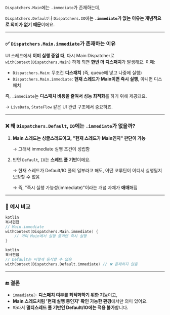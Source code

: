 `Dispatchers.Main`에는 `.immediate`가 존재하는데,

`Dispatchers.Default`나 `Dispatchers.IO`에는 **`.immediate`가 없는 이유는 개념적으로 의미가 없기 때문**이에요.

---

### ✅ `Dispatchers.Main.immediate`가 존재하는 이유

UI 스레드에서 **이미 실행 중일 때**, 다시 Main Dispatcher로 `withContext(Dispatchers.Main)` 하게 되면 **한번 더 디스패치**가 발생해요. 이때:

- `Dispatchers.Main`: 무조건 **디스패치** (즉, queue에 넣고 나중에 실행)
- `Dispatchers.Main.immediate`: **현재 스레드가 Main이면 즉시 실행**, 아니면 디스패치

즉, `.immediate`는 **디스패치 비용을 줄여서 성능 최적화**를 하기 위해 제공돼요.

→ `LiveData`, `StateFlow` 같은 UI 관련 구조에서 중요하죠.

---

### ❌ 왜 `Dispatchers.Default`, `IO`에는 `.immediate`가 없을까?

1. **Main 스레드는 싱글스레드이고, "현재 스레드가 Main인지" 판단이 가능**
    
    → 그래서 immediate 실행 조건이 성립함
    
2. 반면 `Default`, `IO`는 **스레드 풀 기반**이에요.
    
    → 현재 스레드가 Default/IO 풀의 일부라고 해도, 어떤 코루틴이 어디서 실행될지 보장할 수 없음
    
    → 즉, "즉시 실행 가능성(immediate)"이라는 개념 자체가 **애매**해짐
    

---

### 📌 예시 비교

```kotlin
kotlin
복사편집
// Main.immediate
withContext(Dispatchers.Main.immediate) {
    // 이미 Main에서 실행 중이면 즉시 실행
}

```

```kotlin
kotlin
복사편집
// Default는 이렇게 동작할 수 없음
withContext(Dispatchers.Default.immediate) // ❌ 존재하지 않음

```

---

### 🔚 결론

- `immediate`는 **디스패치 여부를 최적화하기 위한 기능**이고,
- **Main 스레드처럼 '현재 실행 중인지' 확인 가능한 환경**에서만 의미 있어요.
- 따라서 **멀티스레드 풀 기반인 Default/IO에는 적용 불가**합니다.
